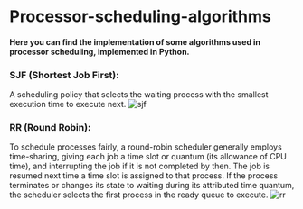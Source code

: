 # Processor-scheduling-algorithms
<h4>Here you can find the implementation of some algorithms used in processor scheduling, implemented in Python.</h4>

<h3>SJF (Shortest Job First):</h3>
A scheduling policy that selects the waiting process with the smallest execution time to execute next.

<img src="https://i.ibb.co/wMg7sZR/sjf.jpg" alt="sjf">

<h3>RR (Round Robin):</h3>
To schedule processes fairly, a round-robin scheduler generally employs time-sharing, giving each job a time slot or quantum (its allowance of CPU time), and interrupting the job if it is not completed by then. The job is resumed next time a time slot is assigned to that process. If the process terminates or changes its state to waiting during its attributed time quantum, the scheduler selects the first process in the ready queue to execute.

<img src="https://i.ibb.co/nBzN6N3/rr.jpg" alt="rr">